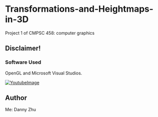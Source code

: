 # Transformations-and-Heightmaps-in-3D
Project 1 of CMPSC 458: computer graphics

## Disclaimer!

### Software Used

OpenGL and Microsoft Visual Studios.

[![YoutubeImage](https://github.com/HiDannyZhu/Transformations-and-Heightmaps-in-3D/blob/master/YoutubeImage.png)](https://www.youtube.com/watch?v=Z9tJMM_5zTE "Everything Is AWESOME")


## Author

Me: Danny Zhu
